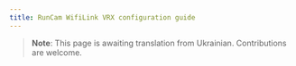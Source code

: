 ```yaml
---
title: RunCam WifiLink VRX configuration guide
---
```


> **Note**: This page is awaiting translation from Ukrainian. Contributions are welcome.
